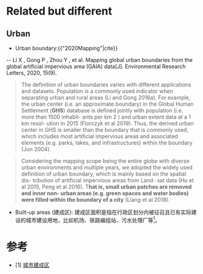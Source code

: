 # Related but different

## Urban

- Urban boundary:{{"2020Mapping"|cite}}

-- Li X , Gong P , Zhou Y , et al. Mapping global urban boundaries from the global artificial impervious area (GAIA) data[J]. Environmental Research Letters, 2020, 15(9).
 
 > The definition of urban boundaries varies
with different applications and datasets. Population
is a commonly used indicator when separating urban
and rural areas (Li and Gong 2016a). For example, the
urban center (i.e. an approximate boundary) in the
Global Human Settlement (**GHS**) database is defined
jointly with population (i.e. more than 1500 inhabit-
ants per km 2 ) and urban extent data at a 1 km resol-
ution in 2015 (Florczyk et al 2019). Thus, the derived
urban center in GHS is smaller than the boundary
that is commonly used, which includes most artificial
impervious areas and associated elements (e.g. parks,
lakes, and infrastructures) within the boundary (Jun
2004). 

>  Considering the mapping scope being the entire
globe with diverse urban environments and multiple
years, we adopted the widely used definition of urban
boundary, which is mainly based on the spatial dis-
tribution of artificial impervious areas from Land-
sat data (Hu et al 2015, Peng et al 2016). T**hat is,
small urban patches are removed and inner non-
urban areas (e.g. green spaces and water bodies) were
filled within the boundary of a city** (Liang et al 2018).

- Built-up areas (建成区): 建成区面积是指在行政区划分内被征召且已有实际建设的城市建设用地，比如机场、铁路编组站、污水处理厂等[<sup>1</sup>](#refer-anchor-1)。

# 参考

<div id="refer-anchor-1"></div>

- [1] [城市建成区](https://www.sohu.com/a/243710146_355756)